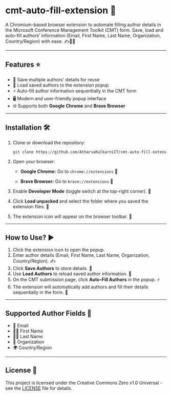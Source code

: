 # cmt-auto-fill-extension 🚀

A Chromium-based browser extension to automate filling author details in the Microsoft Conference Management Toolkit (CMT) form. Save, load and auto-fill authors’ information (Email, First Name, Last Name, Organization, Country/Region) with ease. ✍️🧑‍💻

---

## Features ⭐

* 💾 Save multiple authors' details for reuse
* 🔄 Load saved authors to the extension popup
* ⚡ Auto-fill author information sequentially in the CMT form
* 🖥️ Modern and user-friendly popup interface
* 🌐 Supports both **Google Chrome** and **Brave Browser**

---

## Installation 🛠️

1. Clone or download the repository:

   ```bash
   git clone https://github.com/AtharvaKulkarniIT/cmt-auto-fill-extension.git
   ```

2. Open your browser:

   * **Google Chrome:**
     Go to `chrome://extensions` 🧩

   * **Brave Browser:**
     Go to `brave://extensions` 🦁

3. Enable **Developer Mode** (toggle switch at the top-right corner). 🔧

4. Click **Load unpacked** and select the folder where you saved the extension files. 📂

5. The extension icon will appear on the browser toolbar. 🧩

---

## How to Use? ▶️

1. Click the extension icon to open the popup.
2. Enter author details (Email, First Name, Last Name, Organization, Country/Region). ✍️
3. Click **Save Authors** to store details. 💾
4. Use **Load Authors** to reload saved author information. 🔄
5. On the CMT submission page, click **Auto-Fill Authors** in the popup. ⚡
6. The extension will automatically add authors and fill their details sequentially in the form. 📝

---

## Supported Author Fields 📝

* 📧 Email
* 🧑‍🎓 First Name
* 🧑‍🎓 Last Name
* 🏢 Organization
* 🌍 Country/Region

---

## License 📄

This project is licensed under the Creative Commons Zero v1.0 Universal - see the [LICENSE](https://github.com/AtharvaKulkarniIT/cmt-auto-fill-extension/blob/main/LICENSE) file for details.


